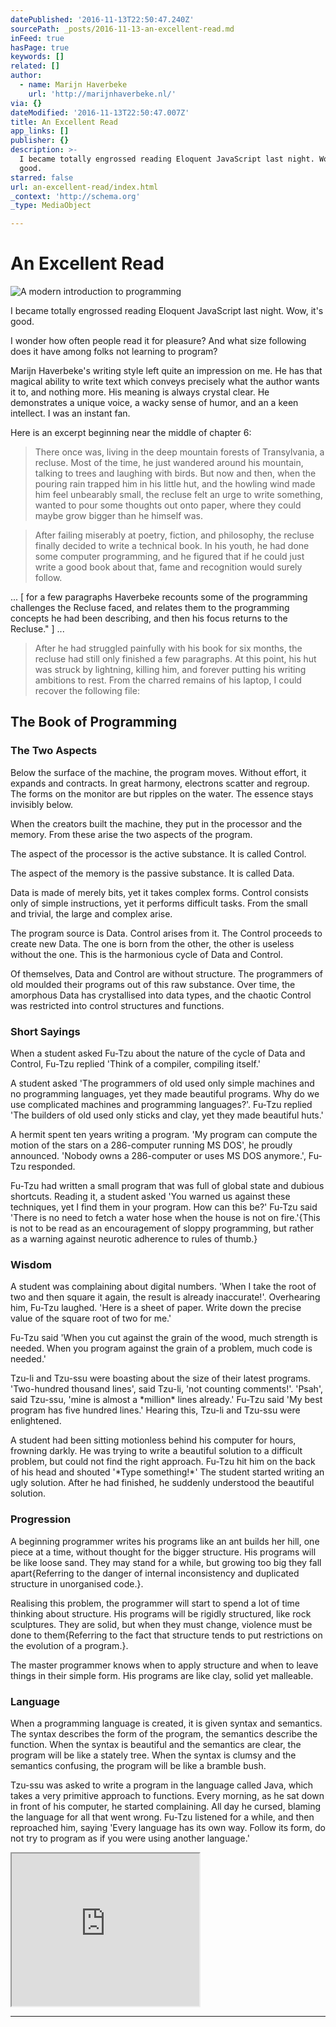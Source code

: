 ```yaml
---
datePublished: '2016-11-13T22:50:47.240Z'
sourcePath: _posts/2016-11-13-an-excellent-read.md
inFeed: true
hasPage: true
keywords: []
related: []
author:
  - name: Marijn Haverbeke
    url: 'http://marijnhaverbeke.nl/'
via: {}
dateModified: '2016-11-13T22:50:47.007Z'
title: An Excellent Read
app_links: []
publisher: {}
description: >-
  I became totally engrossed reading Eloquent JavaScript last night. Wow, it's
  good.
starred: false
url: an-excellent-read/index.html
_context: 'http://schema.org'
_type: MediaObject

---
```

# An Excellent Read
![A modern introduction to programming](https://s3-us-west-2.amazonaws.com/the-grid-img/p/9fa385ec2cfe09909a04d8862e5631a92db04af2.png)

I became totally engrossed reading Eloquent JavaScript last night. Wow, it's good.

I wonder how often people read it for pleasure? And what size following does it have among folks not learning to program? 

Marijn Haverbeke's writing style left quite an impression on me. He has that magical ability to write text which conveys precisely what the author wants it to, and nothing more. His meaning is always crystal clear. He demonstrates a unique voice, a wacky sense of humor, and an a keen intellect. I was an instant fan. 

Here is an excerpt beginning near the middle of chapter 6:

> There once was, living in the deep mountain forests of Transylvania, a recluse. Most of the time, he just wandered around his mountain, talking to trees and laughing with birds. But now and then, when the pouring rain trapped him in his little hut, and the howling wind made him feel unbearably small, the recluse felt an urge to write something, wanted to pour some thoughts out onto paper, where they could maybe grow bigger than he himself was.

> After failing miserably at poetry, fiction, and philosophy, the recluse finally decided to write a technical book. In his youth, he had done some computer programming, and he figured that if he could just write a good book about that, fame and recognition would surely follow.

... \[ for a few paragraphs Haverbeke recounts some of the programming challenges the Recluse faced, and relates them to the programming concepts he had been describing, and then his focus returns to the Recluse." \] ...

> After he had struggled painfully with his book for six months, the recluse had still only finished a few paragraphs. At this point, his hut was struck by lightning, killing him, and forever putting his writing ambitions to rest. From the charred remains of his laptop, I could recover the following file:

## The Book of Programming

### The Two Aspects

Below the surface of the machine, the program moves. Without effort, it expands and contracts. In great harmony, electrons scatter and regroup. The forms on the monitor are but ripples on the water. The essence stays invisibly below.

When the creators built the machine, they put in the processor and the memory. From these arise the two aspects of the program.

The aspect of the processor is the active substance. It is called Control.

The aspect of the memory is the passive substance. It is called Data.

Data is made of merely bits, yet it takes complex forms. Control consists only of simple instructions, yet it performs difficult tasks. From the small and trivial, the large and complex arise.

The program source is Data. Control arises from it. The Control proceeds to create new Data. The one is born from the other, the other is useless without the one. This is the harmonious cycle of Data and Control.

Of themselves, Data and Control are without structure. The programmers of old moulded their programs out of this raw substance. Over time, the amorphous Data has crystallised into data types, and the chaotic Control was restricted into control structures and functions.

### Short Sayings

When a student asked Fu-Tzu about the nature of the cycle of Data and Control, Fu-Tzu replied 'Think of a compiler, compiling itself.'

A student asked 'The programmers of old used only simple machines and no programming languages, yet they made beautiful programs. Why do we use complicated machines and programming languages?'. Fu-Tzu replied 'The builders of old used only sticks and clay, yet they made beautiful huts.'

A hermit spent ten years writing a program. 'My program can compute the motion of the stars on a 286-computer running MS DOS', he proudly announced. 'Nobody owns a 286-computer or uses MS DOS anymore.', Fu-Tzu responded.

Fu-Tzu had written a small program that was full of global state and dubious shortcuts. Reading it, a student asked 'You warned us against these techniques, yet I find them in your program. How can this be?' Fu-Tzu said 'There is no need to fetch a water hose when the house is not on fire.'{This is not to be read as an encouragement of sloppy programming, but rather as a warning against neurotic adherence to rules of thumb.}

### Wisdom

A student was complaining about digital numbers. 'When I take the root of two and then square it again, the result is already inaccurate!'. Overhearing him, Fu-Tzu laughed. 'Here is a sheet of paper. Write down the precise value of the square root of two for me.'

Fu-Tzu said 'When you cut against the grain of the wood, much strength is needed. When you program against the grain of a problem, much code is needed.'

Tzu-li and Tzu-ssu were boasting about the size of their latest programs. 'Two-hundred thousand lines', said Tzu-li, 'not counting comments!'. 'Psah', said Tzu-ssu, 'mine is almost a \*million\* lines already.' Fu-Tzu said 'My best program has five hundred lines.' Hearing this, Tzu-li and Tzu-ssu were enlightened.

A student had been sitting motionless behind his computer for hours, frowning darkly. He was trying to write a beautiful solution to a difficult problem, but could not find the right approach. Fu-Tzu hit him on the back of his head and shouted '\*Type something!\*' The student started writing an ugly solution. After he had finished, he suddenly understood the beautiful solution.

### Progression

A beginning programmer writes his programs like an ant builds her hill, one piece at a time, without thought for the bigger structure. His programs will be like loose sand. They may stand for a while, but growing too big they fall apart{Referring to the danger of internal inconsistency and duplicated structure in unorganised code.}.

Realising this problem, the programmer will start to spend a lot of time thinking about structure. His programs will be rigidly structured, like rock sculptures. They are solid, but when they must change, violence must be done to them{Referring to the fact that structure tends to put restrictions on the evolution of a program.}.

The master programmer knows when to apply structure and when to leave things in their simple form. His programs are like clay, solid yet malleable.

### Language

When a programming language is created, it is given syntax and semantics. The syntax describes the form of the program, the semantics describe the function. When the syntax is beautiful and the semantics are clear, the program will be like a stately tree. When the syntax is clumsy and the semantics confusing, the program will be like a bramble bush.

Tzu-ssu was asked to write a program in the language called Java, which takes a very primitive approach to functions. Every morning, as he sat down in front of his computer, he started complaining. All day he cursed, blaming the language for all that went wrong. Fu-Tzu listened for a while, and then reproached him, saying 'Every language has its own way. Follow its form, do not try to program as if you were using another language.'

<iframe src="https://the-grid.github.io/ed-userhtml/?g=eJwtjcEOgjAQRH9l0w_omngzQGK4elPOpLSrbYQu2S4a_94mcJrDvDfziKnAl-UNNefkKRcKsOVAAg4aB0Jza47CQBR6tiaqrhdEL-Q0fcjzsnAuluWFB1lw-uHZnjAQBUt5HO6m6w8e-l2Aq6qkadPEGSoMQ15ZtP7f9pUGXWf_RxM4_A" height="244" style=""></iframe>

---